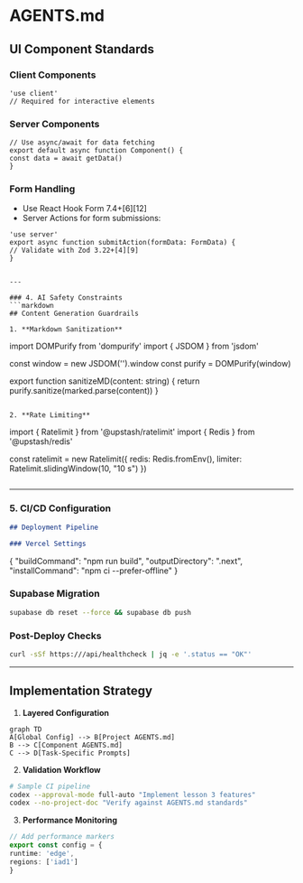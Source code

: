 # AGENTS.md

## UI Component Standards

### Client Components
```
'use client'
// Required for interactive elements
```

### Server Components
```
// Use async/await for data fetching
export default async function Component() {
const data = await getData()
}
```

### Form Handling
- Use React Hook Form 7.4+[6][12]
- Server Actions for form submissions:
```
'use server'
export async function submitAction(formData: FormData) {
// Validate with Zod 3.22+[4][9]
}
```
```

---

### 4. AI Safety Constraints
```markdown
## Content Generation Guardrails

1. **Markdown Sanitization**
```
import DOMPurify from 'dompurify'
import { JSDOM } from 'jsdom'

const window = new JSDOM('').window
const purify = DOMPurify(window)

export function sanitizeMD(content: string) {
return purify.sanitize(marked.parse(content))
}
```

2. **Rate Limiting**
```
import { Ratelimit } from '@upstash/ratelimit'
import { Redis } from '@upstash/redis'

const ratelimit = new Ratelimit({
redis: Redis.fromEnv(),
limiter: Ratelimit.slidingWindow(10, "10 s")
})
```
```

---

### 5. CI/CD Configuration
```markdown
## Deployment Pipeline

### Vercel Settings
```
{
"buildCommand": "npm run build",
"outputDirectory": ".next",
"installCommand": "npm ci --prefer-offline"
}

### Supabase Migration
```bash
supabase db reset --force && supabase db push
```

### Post-Deploy Checks
```bash
curl -sSf https:///api/healthcheck | jq -e '.status == "OK"'
```

---

## Implementation Strategy

1. **Layered Configuration**
```mermaid
graph TD
A[Global Config] --> B[Project AGENTS.md]
B --> C[Component AGENTS.md]
C --> D[Task-Specific Prompts]
```

2. **Validation Workflow**
```bash
# Sample CI pipeline
codex --approval-mode full-auto "Implement lesson 3 features"
codex --no-project-doc "Verify against AGENTS.md standards"
```

3. **Performance Monitoring**
```ts
// Add performance markers
export const config = {
runtime: 'edge',
regions: ['iad1']
}